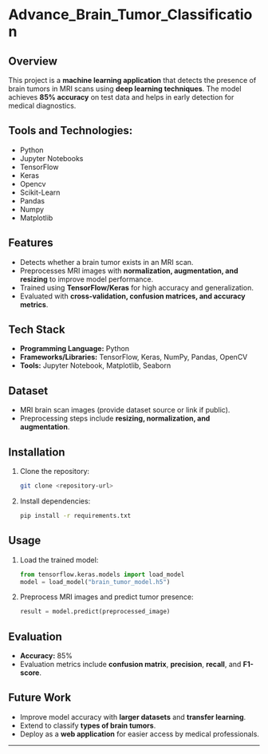 # Advance_Brain_Tumor_Classification

## Overview

This project is a **machine learning application** that detects the presence of brain tumors in MRI scans using **deep learning techniques**. The model achieves **85% accuracy** on test data and helps in early detection for medical diagnostics.

## Tools and Technologies:
* Python
* Jupyter Notebooks
* TensorFlow
* Keras
* Opencv
* Scikit-Learn
* Pandas
* Numpy
* Matplotlib

## Features

* Detects whether a brain tumor exists in an MRI scan.
* Preprocesses MRI images with **normalization, augmentation, and resizing** to improve model performance.
* Trained using **TensorFlow/Keras** for high accuracy and generalization.
* Evaluated with **cross-validation, confusion matrices, and accuracy metrics**.

## Tech Stack

* **Programming Language:** Python
* **Frameworks/Libraries:** TensorFlow, Keras, NumPy, Pandas, OpenCV
* **Tools:** Jupyter Notebook, Matplotlib, Seaborn

## Dataset

* MRI brain scan images (provide dataset source or link if public).
* Preprocessing steps include **resizing, normalization, and augmentation**.

## Installation

1. Clone the repository:

   ```bash
   git clone <repository-url>
   ```
2. Install dependencies:

   ```bash
   pip install -r requirements.txt
   ```

## Usage

1. Load the trained model:

   ```python
   from tensorflow.keras.models import load_model
   model = load_model("brain_tumor_model.h5")
   ```
2. Preprocess MRI images and predict tumor presence:

   ```python
   result = model.predict(preprocessed_image)
   ```

## Evaluation

* **Accuracy:** 85%
* Evaluation metrics include **confusion matrix**, **precision**, **recall**, and **F1-score**.

## Future Work

* Improve model accuracy with **larger datasets** and **transfer learning**.
* Extend to classify **types of brain tumors**.
* Deploy as a **web application** for easier access by medical professionals.


---
